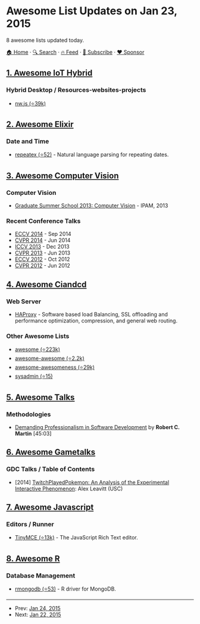 # Awesome List Updates on Jan 23, 2015

8 awesome lists updated today.

[🏠 Home](/README.md) · [🔍 Search](https://www.trackawesomelist.com/search/) · [🔥 Feed](https://www.trackawesomelist.com/rss.xml) · [📮 Subscribe](https://trackawesomelist.us17.list-manage.com/subscribe?u=d2f0117aa829c83a63ec63c2f&id=36a103854c) · [❤️  Sponsor](https://github.com/sponsors/theowenyoung)



## [1. Awesome IoT Hybrid](/content/weblancaster/awesome-IoT-hybrid/README.md)

### Hybrid Desktop / Resources-websites-projects

*   [nw.js (⭐39k)](https://github.com/nwjs/nw.js)

## [2. Awesome Elixir](/content/h4cc/awesome-elixir/README.md)

### Date and Time

*   [repeatex (⭐52)](https://github.com/rcdilorenzo/repeatex) - Natural language parsing for repeating dates.

## [3. Awesome Computer Vision](/content/jbhuang0604/awesome-computer-vision/README.md)

### Computer Vision

*   [Graduate Summer School 2013: Computer Vision](http://www.ipam.ucla.edu/programs/summer-schools/graduate-summer-school-computer-vision/?tab=schedule) - IPAM, 2013

### Recent Conference Talks

*   [ECCV 2014](http://videolectures.net/eccv2014_zurich/) - Sep 2014
*   [CVPR 2014](http://techtalks.tv/cvpr-2014-oral-talks/) - Jun 2014
*   [ICCV 2013](http://techtalks.tv/iccv2013/) - Dec 2013
*   [CVPR 2013](http://techtalks.tv/cvpr2013/) - Jun 2013
*   [ECCV 2012](http://videolectures.net/eccv2012_firenze/) - Oct 2012
*   [CVPR 2012](http://techtalks.tv/cvpr2012webcast/) - Jun 2012

## [4. Awesome Ciandcd](/content/cicdops/awesome-ciandcd/README.md)

### Web Server

*   [HAProxy](http://www.haproxy.org/) - Software based load Balancing, SSL offloading and performance optimization, compression, and general web routing.

### Other Awesome Lists

*   [awesome (⭐223k)](https://github.com/sindresorhus/awesome)
*   [awesome-awesome (⭐2.2k)](https://github.com/emijrp/awesome-awesome)
*   [awesome-awesomeness (⭐29k)](https://github.com/bayandin/awesome-awesomeness)
*   [sysadmin (⭐15)](https://github.com/itech001/awesome-sysadmin)

## [5. Awesome Talks](/content/JanVanRyswyck/awesome-talks/README.md)

### Methodologies

*   [Demanding Professionalism in Software Development](https://www.youtube.com/watch?v=p0O1VVqRSK0) by **Robert C. Martin** \[45:03]

## [6. Awesome Gametalks](/content/hzoo/awesome-gametalks/README.md)

### GDC Talks / Table of Contents

*   \[2014] [TwitchPlayedPokemon: An Analysis of the Experimental Interactive Phenomenon](http://gdcvault.com/play/1021438/): Alex Leavitt (USC)

## [7. Awesome Javascript](/content/sorrycc/awesome-javascript/README.md)

### Editors / Runner

*   [TinyMCE (⭐13k)](https://github.com/tinymce/tinymce) - The JavaScript Rich Text editor.

## [8. Awesome R](/content/qinwf/awesome-R/README.md)

### Database Management

*   [rmongodb (⭐53)](https://github.com/mongosoup/rmongodb) - R driver for MongoDB.

---

- Prev: [Jan 24, 2015](/content/2015/01/24/README.md)
- Next: [Jan 22, 2015](/content/2015/01/22/README.md)